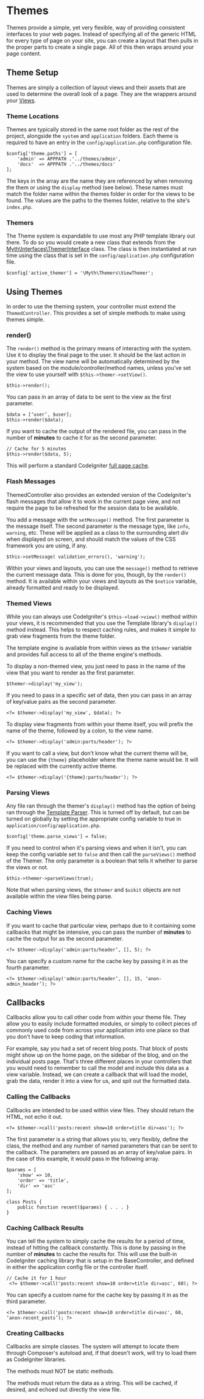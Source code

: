 # Themes

Themes provide a simple, yet very flexible, way of providing consistent interfaces to your web pages. Instead of specifying all of the generic HTML for every type of page on your site, you can create a layout that then pulls in the proper parts to create a single page. All of this then wraps around your page content.

## Theme Setup
Themes are simply a collection of layout views and their assets that are used to determine the overall look of a page. They are the wrappers around your [Views](general/views). 

### Theme Locations
Themes are typically stored in the same root folder as the rest of the project, alongside the `system` and `application` folders.  Each theme is required to have an entry in the `config/application.php` configuration file.  

	$config['theme.paths'] = [
    	'admin' => APPPATH .'../themes/admin',
	    'docs'  => APPPATH .'../themes/docs'
	];

The keys in the array are the name they are referenced by when removing the them or using the `display` method (see below). These names must match the folder name within the themes folder in order for the views to be found. The values are the paths to the themes folder, relative to the site's `index.php`.


### Themers
The Theme system is expandable to use most any PHP template library out there. To do so you would create a new class that extends from the [Myth\Interfaces\ThemerInterface](interfaces/themers) class. The class is then instantiated at run time using the class that is set in the `config/application.php` configuration file.

	$config['active_themer'] = '\Myth\Themers\ViewThemer';


## Using Themes

In order to use the theming system, your controller must extend the `ThemedController`. This provides a set of simple methods to make using themes simple.

### render()
The `render()` method is the primary means of interacting with the system. Use it to display the final page to the user. It should be the last action in your method. The view name will be automatically determined by the system based on the module/controller/method names, unless you've set the view to use yourself with `$this->themer->setView()`.

	$this->render();

You can pass in an array of data to be sent to the view as the first parameter.

	$data = [‘user’, $user];
	$this->render($data);

If you want to cache the output of the rendered file, you can pass in the number of **minutes** to cache it for as the second parameter.

	// Cache for 5 minutes
	$this->render($data, 5);

This will perform a standard CodeIgniter [full page cache](http://www.codeigniter.com/userguide3/general/caching.html).

### Flash Messages
ThemedController also provides an extended version of the CodeIgniter's flash messages that allow it to work in the current page view, and not require the page to be refreshed for the session data to be available.

You add a message with the `setMessage()` method. The first parameter is the message itself. The second parameter is the message type, like `info`, `warning`, etc. These will be applied as a class to the surrounding alert div when displayed on screen, and should match the values of the CSS framework you are using, if any.

	$this->setMessage( validation_errors(), 'warning');

Within your views and layouts, you can use the `message()` method to retrieve the current message data. This is done for you, though, by the `render()` method. It is available within your views and layouts as the `$notice` variable, already formatted and ready to be displayed.

### Themed Views
While you can always use CodeIgniter's `$this->load->view()` method within your views, it is recommended that you use the Template library's `display()` method instead. This helps to respect caching rules, and makes
it simple to grab view fragments from the theme folder.

The template engine is available from within views as the `$themer` variable and provides full access to all of the theme engine's methods.

To display a non-themed view, you just need to pass in the name of the view that you want to render as the first parameter. 

	$themer->display('my_view');
	
If you need to pass in a specific set of data, then you can pass in an array of key/value pairs as the second parameter. 

	<?= $themer->display('my_view', $data); ?>
	
To display view fragments from within your theme itself, you will prefix the name of the theme, followed by a colon, to the view name. 

	<?= $themer->display('admin:parts/header'); ?>

If you want to call a view, but don't know what the current theme will be, you can use the `{theme}` placeholder where the theme name would be. It will be replaced with the currently active theme. 

	<?= $themer->display('{theme}:parts/header'); ?>

### Parsing Views
Any file ran through the themer's `display()` method has the option of being ran through the [Template Parser](http://www.codeigniter.com/userguide3/libraries/parser.html). This is turned off by default, but can be turned on globally by setting the appropriate config variable to true in `application/config/application.php`.

	$config['theme.parse_views'] = false;

If you need to control when it's parsing views and when it isn't, you can keep the config variable set to `false` and then call the `parseViews()` method of the Themer. The only parameter is a boolean that tells it whether to parse the views or not.

	$this->themer->parseViews(true);
	
Note that when parsing views, the `$themer` and `$uikit` objects are not available within the view files being parse.

### Caching Views

If you want to cache that particular view, perhaps due to it containing some callbacks that might be intensive, you can pass the number of **minutes** to cache the output for as the second parameter.

	<?= $themer->display('admin:parts/header’, [], 5); ?>

You can specify a custom name for the cache key by passing it in as the fourth parameter.

	<?= $themer->display('admin:parts/header’, [], 15, ‘anon-admin_header’); ?>

## Callbacks
Callbacks allow you to call other code from within your theme file. They allow you to easily include formatted modules, or simply to collect pieces of commonly used code from across your application into one place so that you don't have to keep coding that information. 

For example, say you had a set of recent blog posts. That block of posts might show up on the home page, on the sidebar of the blog, and on the individual posts page. That's three different places in your controllers that you would need to remember to call the model and include this data as a view variable. Instead, we can create a callback that will load the model, grab the data, render it into a view for us, and spit out the formatted data.

### Calling the Callbacks
Callbacks are intended to be used within view files. They should return the HTML, not echo it out. 

	<?= $themer->call('posts:recent show=10 order=title dir=asc'); ?>
	
The first parameter is a string that allows you to, very flexibly, define the class, the method and any number of named parameters that can be sent to the callback. The parameters are passed as an array of key/value pairs. In the case of this example, it would pass in the following array. 

    $params = [
        'show' => 10,
        'order' => 'title',
        'dir' => 'asc'
    ];
    
    class Posts {
        public function recent($params) { . . . }
    }

### Caching Callback Results
You can tell the system to simply cache the results for a period of time, instead of hitting the callback constantly. This is done by passing in the number of **minutes** to cache the results for. This will use the built-in CodeIgniter caching library that is setup in the BaseController, and defined in either the application config file or the controller itself. 

	// Cache it for 1 hour
	 <?= $themer->call('posts:recent show=10 order=title dir=asc', 60); ?>

You can specify a custom name for the cache key by passing it in as the third parameter.

	<?= $themer->call('posts:recent show=10 order=title dir=asc', 60, ‘anon-recent_posts’); ?>

### Creating Callbacks
Callbacks are simple classes. The system will attempt to locate them through Composer's autoload and, if that doesn't work, will try to load them as CodeIgniter libraries.

The methods must NOT be static methods. 

The methods must return the data as a string. This will be cached, if desired, and echoed out directly the view file.